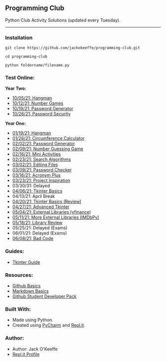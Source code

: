 ## Programming Club
Python Club Activity Solutions (updated every Tuesday).
<hr>

### Installation
```
git clone https://github.com/jackokeeffe/programming-club.git

cd programming-club

python foldername/filename.py
```
### Test Online:

**Year Two:**
- [10/05/21: Hangman](https://replit.com/@jackokeeffe/Hangman-Preview#example.py)
- [10/12/21: Number Games](https://replit.com/@jackokeeffe/number-games-Preview#main.py)
- [10/19/21: Password Generator](https://replit.com/@jackokeeffe/password-generator-Preview#main.py)
- [10/26/21: Password Security](https://replit.com/@jackokeeffe/password-security-Preview#main.py)

**Year One:**
- [01/19/21: Hangman](https://repl.it/talk/share/011921-Hangman/123449)
- [01/26/21: Circumference Calculator](https://repl.it/talk/share/012621-Circumference-Calculator/123452)
- [02/02/21: Password Generator](https://repl.it/talk/share/020221-Password-Generator/123453)
- [02/09/21: Number Guessing Game](https://repl.it/@jackokeeffe/Club-Code-020921#main.py)
- [02/16/21: Mini Activities](https://repl.it/talk/share/21621-Mini-Activities/123456)
- [02/23/21: Search Algorithms](https://repl.it/@jackokeeffe/Club-Code-022321#main.py)
- [03/02/21: Editing Files](https://repl.it/@jackokeeffe/020321-Edit-File#main.py)
- [03/09/21: Password Checker](https://replit.com/@jackokeeffe/Password-Check#main.py)
- [03/16/21: Acronym Plus](https://replit.com/@jackokeeffe/Club-Code-031621#acronym.py)
- [03/23/21: Project Inspiration](https://replit.com/@jackokeeffe/Club-Code-Project-Inspiration#README.md)
- 03/30/31: Delayed
- [04/06/21: Tkinter Basics](https://replit.com/@jackokeeffe/040621-Tkinter-Basics?v=1)
- 04/13/21: April Break
- [04/20/21: Tkinter Basics (Review)](https://replit.com/@jackokeeffe/040621-Tkinter-Basics?v=1)
- [04/27/21: Advanced Tkinter](https://replit.com/@jackokeeffe/Advanced-Tkinter#advanced.py)
- [05/04/21: External Libraries (yfinance)](https://replit.com/@jackokeeffe/External-Libraries#challenge.py)
- [05/11/21: More External Libraries (IMDbPy)](https://replit.com/@jackokeeffe/more-external-libraries#movies.py)
- [05/18/21: Library Review](https://replit.com/@jackokeeffe/library-review#movie_ratings.py)
- 05/25/21: Delayed (Exams)
- 06/01/21: Delayed (Exams)
- [06/08/21: Bad Code](https://replit.com/@jackokeeffe/badcode#README.md)

### Guides:
- [Tkinter Guide](https://github.com/jackokeeffe/programming-club/blob/master/guides/tkinter-guide.md)

### Resources:
- [Github Basics](https://guides.github.com/activities/hello-world/)
- [Markdown Basics](https://www.markdownguide.org/cheat-sheet/)
- [Github Student Developer Pack](https://education.github.com/pack)

### Built With:
- Made using Python.
- Created using [PyCharm](https://www.jetbrains.com/pycharm/) and [Repl.it](https://repl.it/~).
  
### Author:
- Author: Jack O'Keeffe
- [Repl.it Profile](https://repl.it/@jackokeeffe)

